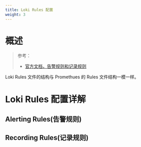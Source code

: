 ```yaml
---
title: Loki Rules 配置
weight: 3
---
```


# 概述

> 参考：
> - [官方文档，告警规则和记录规则](https://grafana.com/docs/loki/latest/rules/)

Loki Rules 文件的结构与 Promethues 的 Rules 文件结构一模一样。

# Loki Rules 配置详解

## Alerting Rules(告警规则)

## Recording Rules(记录规则)
